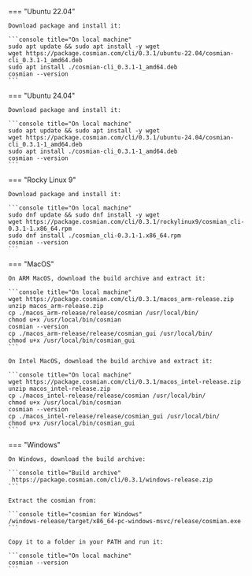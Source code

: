 === "Ubuntu 22.04"

    Download package and install it:

    ```console title="On local machine"
    sudo apt update && sudo apt install -y wget
    wget https://package.cosmian.com/cli/0.3.1/ubuntu-22.04/cosmian-cli_0.3.1-1_amd64.deb
    sudo apt install ./cosmian-cli_0.3.1-1_amd64.deb
    cosmian --version
    ```

=== "Ubuntu 24.04"

    Download package and install it:

    ```console title="On local machine"
    sudo apt update && sudo apt install -y wget
    wget https://package.cosmian.com/cli/0.3.1/ubuntu-24.04/cosmian-cli_0.3.1-1_amd64.deb
    sudo apt install ./cosmian-cli_0.3.1-1_amd64.deb
    cosmian --version
    ```

=== "Rocky Linux 9"

    Download package and install it:

    ```console title="On local machine"
    sudo dnf update && sudo dnf install -y wget
    wget https://package.cosmian.com/cli/0.3.1/rockylinux9/cosmian_cli-0.3.1-1.x86_64.rpm
    sudo dnf install ./cosmian_cli-0.3.1-1.x86_64.rpm
    cosmian --version
    ```

=== "MacOS"

    On ARM MacOS, download the build archive and extract it:

    ```console title="On local machine"
    wget https://package.cosmian.com/cli/0.3.1/macos_arm-release.zip
    unzip macos_arm-release.zip
    cp ./macos_arm-release/release/cosmian /usr/local/bin/
    chmod u+x /usr/local/bin/cosmian
    cosmian --version
    cp ./macos_arm-release/release/cosmian_gui /usr/local/bin/
    chmod u+x /usr/local/bin/cosmian_gui
    ```

    On Intel MacOS, download the build archive and extract it:

    ```console title="On local machine"
    wget https://package.cosmian.com/cli/0.3.1/macos_intel-release.zip
    unzip macos_intel-release.zip
    cp ./macos_intel-release/release/cosmian /usr/local/bin/
    chmod u+x /usr/local/bin/cosmian
    cosmian --version
    cp ./macos_intel-release/release/cosmian_gui /usr/local/bin/
    chmod u+x /usr/local/bin/cosmian_gui
    ```

=== "Windows"

    On Windows, download the build archive:

    ```console title="Build archive"
     https://package.cosmian.com/cli/0.3.1/windows-release.zip
    ```

    Extract the cosmian from:

    ```console title="cosmian for Windows"
    /windows-release/target/x86_64-pc-windows-msvc/release/cosmian.exe
    ```

    Copy it to a folder in your PATH and run it:

    ```console title="On local machine"
    cosmian --version
    ```
